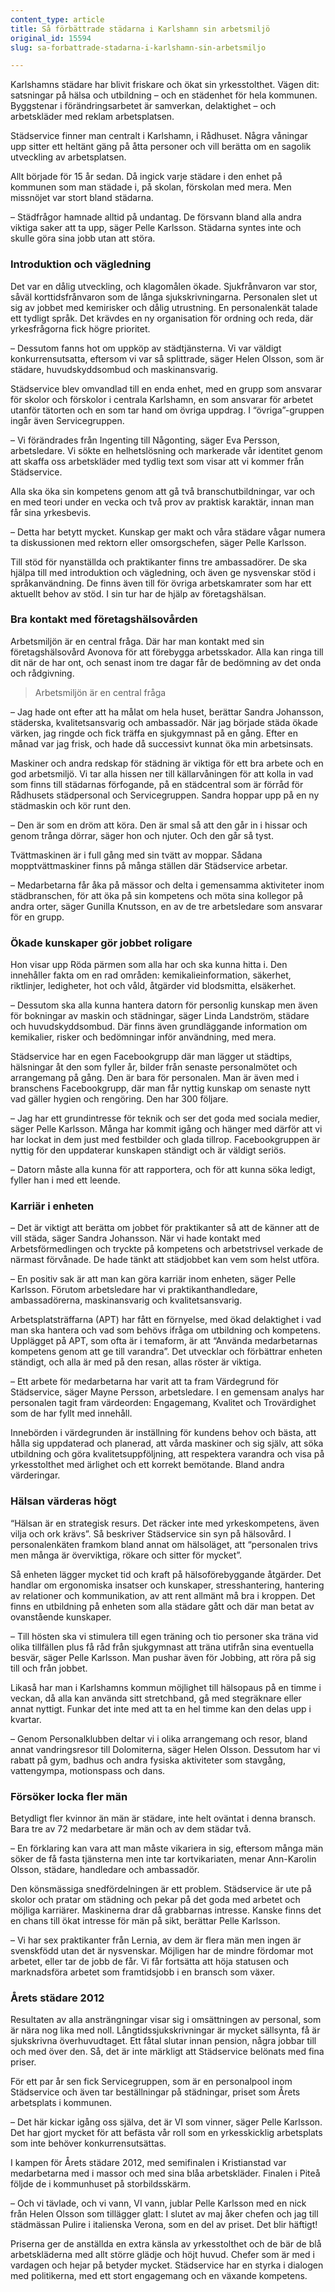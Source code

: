 ```yaml
---
content_type: article
title: Så förbättrade städarna i Karlshamn sin arbetsmiljö
original_id: 15594
slug: sa-forbattrade-stadarna-i-karlshamn-sin-arbetsmiljo

---
```


Karlshamns städare har blivit friskare och ökat sin yrkesstolthet. Vägen dit: satsningar på hälsa och utbildning – och en städenhet för hela kommunen. Byggstenar i förändringsarbetet är samverkan, delaktighet – och arbetskläder med reklam arbetsplatsen.

Städservice finner man centralt i Karlshamn, i Rådhuset. Några våningar upp sitter ett heltänt gäng på åtta personer och vill berätta om en sagolik utveckling av arbetsplatsen.

Allt började för 15 år sedan. Då ingick varje städare i den enhet på kommunen som man städade i, på skolan, förskolan med mera. Men missnöjet var stort bland städarna.

– Städfrågor hamnade alltid på undantag. De försvann bland alla andra viktiga saker att ta upp, säger Pelle Karlsson. Städarna syntes inte och skulle göra sina jobb utan att störa.

### Introduktion och vägledning

Det var en dålig utveckling, och klagomålen ökade. Sjukfrånvaron var stor, såväl korttidsfrånvaron som de långa sjukskrivningarna. Personalen slet ut sig av jobbet med kemirisker och dålig utrustning. En personalenkät talade ett tydligt språk. Det krävdes en ny organisation för ordning och reda, där yrkesfrågorna fick högre prioritet.

– Dessutom fanns hot om uppköp av städtjänsterna. Vi var väldigt konkurrensutsatta, eftersom vi var så splittrade, säger Helen Olsson, som är städare, huvudskyddsombud och maskinansvarig.

Städservice blev omvandlad till en enda enhet, med en grupp som ansvarar för skolor och förskolor i centrala Karlshamn, en som ansvarar för arbetet utanför tätorten och en som tar hand om övriga uppdrag. I “övriga”-gruppen ingår även Servicegruppen.

– Vi förändrades från Ingenting till Någonting, säger Eva Persson, arbetsledare. Vi sökte en helhetslösning och markerade vår identitet genom att skaffa oss arbetskläder med tydlig text som visar att vi kommer från Städservice.

Alla ska öka sin kompetens genom att gå två branschutbildningar, var och en med teori under en vecka och två prov av praktisk karaktär, innan man får sina yrkesbevis.

– Detta har betytt mycket. Kunskap ger makt och våra städare vågar numera ta diskussionen med rektorn eller omsorgschefen, säger Pelle Karlsson.

Till stöd för nyanställda och praktikanter finns tre ambassadörer. De ska hjälpa till med introduktion och vägledning, och även ge nysvenskar stöd i språkanvändning. De finns även till för övriga arbetskamrater som har ett aktuellt behov av stöd. I sin tur har de hjälp av företagshälsan.

### Bra kontakt med företagshälsovården

Arbetsmiljön är en central fråga. Där har man kontakt med sin företagshälsovård Avonova för att förebygga arbetsskador. Alla kan ringa till dit när de har ont, och senast inom tre dagar får de bedömning av det onda och rådgivning.

> Arbetsmiljön är en central fråga

– Jag hade ont efter att ha målat om hela huset, berättar Sandra Johansson, städerska, kvalitetsansvarig och ambassadör. När jag började städa ökade värken, jag ringde och fick träffa en sjukgymnast på en gång. Efter en månad var jag frisk, och hade då successivt kunnat öka min arbetsinsats.

Maskiner och andra redskap för städning är viktiga för ett bra arbete och en god arbetsmiljö. Vi tar alla hissen ner till källarvåningen för att kolla in vad som finns till städarnas förfogande, på en städcentral som är förråd för Rådhusets städpersonal och Servicegruppen. Sandra hoppar upp på en ny städmaskin och kör runt den.

– Den är som en dröm att köra. Den är smal så att den går in i hissar och genom trånga dörrar, säger hon och njuter. Och den går så tyst.

Tvättmaskinen är i full gång med sin tvätt av moppar. Sådana mopptvättmaskiner finns på många ställen där Städservice arbetar.

– Medarbetarna får åka på mässor och delta i gemensamma aktiviteter inom städbranschen, för att öka på sin kompetens och möta sina kollegor på andra orter, säger Gunilla Knutsson, en av de tre arbetsledare som ansvarar för en grupp.

### Ökade kunskaper gör jobbet roligare

Hon visar upp Röda pärmen som alla har och ska kunna hitta i. Den innehåller fakta om en rad områden: kemikalieinformation, säkerhet, riktlinjer, ledigheter, hot och våld, åtgärder vid blodsmitta, elsäkerhet.

– Dessutom ska alla kunna hantera datorn för personlig kunskap men även för bokningar av maskin och städningar, säger Linda Landström, städare och huvudskyddsombud. Där finns även grundläggande information om kemikalier, risker och bedömningar inför användning, med mera.

Städservice har en egen Facebookgrupp där man lägger ut städtips, hälsningar åt den som fyller år, bilder från senaste personalmötet och arrangemang på gång. Den är bara för personalen. Man är även med i branschens Facebookgrupp, där man får nyttig kunskap om senaste nytt vad gäller hygien och rengöring. Den har 300 följare.

– Jag har ett grundintresse för teknik och ser det goda med sociala medier, säger Pelle Karlsson. Många har kommit igång och hänger med därför att vi har lockat in dem just med festbilder och glada tillrop. Facebookgruppen är nyttig för den uppdaterar kunskapen ständigt och är väldigt seriös.

– Datorn måste alla kunna för att rapportera, och för att kunna söka ledigt, fyller han i med ett leende.

### Karriär i enheten

– Det är viktigt att berätta om jobbet för praktikanter så att de känner att de vill städa, säger Sandra Johansson. När vi hade kontakt med Arbetsförmedlingen och tryckte på kompetens och arbetstrivsel verkade de närmast förvånade. De hade tänkt att städjobbet kan vem som helst utföra.

– En positiv sak är att man kan göra karriär inom enheten, säger Pelle Karlsson. Förutom arbetsledare har vi praktikanthandledare, ambassadörerna, maskinansvarig och kvalitetsansvarig.

Arbetsplatsträffarna (APT) har fått en förnyelse, med ökad delaktighet i vad man ska hantera och vad som behövs ifråga om utbildning och kompetens. Upplägget på APT, som ofta är i temaform, är att “Använda medarbetarnas kompetens genom att ge till varandra”. Det utvecklar och förbättrar enheten ständigt, och alla är med på den resan, allas röster är viktiga.

– Ett arbete för medarbetarna har varit att ta fram Värdegrund för Städservice, säger Mayne Persson, arbetsledare. I en gemensam analys har personalen tagit fram värdeorden: Engagemang, Kvalitet och Trovärdighet som de har fyllt med innehåll.

Innebörden i värdegrunden är inställning för kundens behov och bästa, att hålla sig uppdaterad och planerad, att vårda maskiner och sig själv, att söka utbildning och göra kvalitetsuppföljning, att respektera varandra och visa på yrkesstolthet med ärlighet och ett korrekt bemötande. Bland andra värderingar.

### Hälsan värderas högt

“Hälsan är en strategisk resurs. Det räcker inte med yrkeskompetens, även vilja och ork krävs”. Så beskriver Städservice sin syn på hälsovård. I personalenkäten framkom bland annat om hälsoläget, att “personalen trivs men många är överviktiga, rökare och sitter för mycket”.

Så enheten lägger mycket tid och kraft på hälsoförebyggande åtgärder. Det handlar om ergonomiska insatser och kunskaper, stresshantering, hantering av relationer och kommunikation, av att rent allmänt må bra i kroppen. Det finns en utbildning på enheten som alla städare gått och där man betat av ovanstående kunskaper.

– Till hösten ska vi stimulera till egen träning och tio personer ska träna vid olika tillfällen plus få råd från sjukgymnast att träna utifrån sina eventuella besvär, säger Pelle Karlsson. Man pushar även för Jobbing, att röra på sig till och från jobbet.

Likaså har man i Karlshamns kommun möjlighet till hälsopaus på en timme i veckan, då alla kan använda sitt stretchband, gå med stegräknare eller annat nyttigt. Funkar det inte med att ta en hel timme kan den delas upp i kvartar.

– Genom Personalklubben deltar vi i olika arrangemang och resor, bland annat vandringsresor till Dolomiterna, säger Helen Olsson. Dessutom har vi rabatt på gym, badhus och andra fysiska aktiviteter som stavgång, vattengympa, motionspass och dans.

### Försöker locka fler män

Betydligt fler kvinnor än män är städare, inte helt oväntat i denna bransch. Bara tre av 72 medarbetare är män och av dem städar två.

– En förklaring kan vara att man måste vikariera in sig, eftersom många män söker de få fasta tjänsterna men inte tar kortvikariaten, menar Ann-Karolin Olsson, städare, handledare och ambassadör.

Den könsmässiga snedfördelningen är ett problem. Städservice är ute på skolor och pratar om städning och pekar på det goda med arbetet och möjliga karriärer. Maskinerna drar då grabbarnas intresse. Kanske finns det en chans till ökat intresse för män på sikt, berättar Pelle Karlsson.

– Vi har sex praktikanter från Lernia, av dem är flera män men ingen är svenskfödd utan det är nysvenskar. Möjligen har de mindre fördomar mot arbetet, eller tar de jobb de får. Vi får fortsätta att höja statusen och marknadsföra arbetet som framtidsjobb i en bransch som växer.

### Årets städare 2012

Resultaten av alla ansträngningar visar sig i omsättningen av personal, som är nära nog lika med noll. Långtidssjukskrivningar är mycket sällsynta, få är sjukskrivna överhuvudtaget. Ett fåtal slutar innan pension, några jobbar till och med över den. Så, det är inte märkligt att Städservice belönats med fina priser.

För ett par år sen fick Servicegruppen, som är en personalpool inom Städservice och även tar beställningar på städningar, priset som Årets arbetsplats i kommunen.

– Det här kickar igång oss själva, det är VI som vinner, säger Pelle Karlsson. Det har gjort mycket för att befästa vår roll som en yrkesskicklig arbetsplats som inte behöver konkurrensutsättas.

I kampen för Årets städare 2012, med semifinalen i Kristianstad var medarbetarna med i massor och med sina blåa arbetskläder. Finalen i Piteå följde de i kommunhuset på storbildsskärm.

– Och vi tävlade, och vi vann, VI vann, jublar Pelle Karlsson med en nick från Helen Olsson som tillägger glatt: I slutet av maj åker chefen och jag till städmässan Pulire i italienska Verona, som en del av priset. Det blir häftigt!

Priserna ger de anställda en extra känsla av yrkesstolthet och de bär de blå arbetskläderna med allt större glädje och höjt huvud. Chefer som är med i vardagen och hejar på betyder mycket. Städservice har en styrka i dialogen med politikerna, med ett stort engagemang och en växande kompetens.

